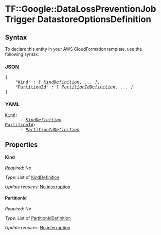# TF::Google::DataLossPreventionJobTrigger DatastoreOptionsDefinition

## Syntax

To declare this entity in your AWS CloudFormation template, use the following syntax:

### JSON

<pre>
{
    "<a href="#kind" title="Kind">Kind</a>" : <i>[ <a href="kinddefinition.md">KindDefinition</a>, ... ]</i>,
    "<a href="#partitionid" title="PartitionId">PartitionId</a>" : <i>[ <a href="partitioniddefinition.md">PartitionIdDefinition</a>, ... ]</i>
}
</pre>

### YAML

<pre>
<a href="#kind" title="Kind">Kind</a>: <i>
      - <a href="kinddefinition.md">KindDefinition</a></i>
<a href="#partitionid" title="PartitionId">PartitionId</a>: <i>
      - <a href="partitioniddefinition.md">PartitionIdDefinition</a></i>
</pre>

## Properties

#### Kind

_Required_: No

_Type_: List of <a href="kinddefinition.md">KindDefinition</a>

_Update requires_: [No interruption](https://docs.aws.amazon.com/AWSCloudFormation/latest/UserGuide/using-cfn-updating-stacks-update-behaviors.html#update-no-interrupt)

#### PartitionId

_Required_: No

_Type_: List of <a href="partitioniddefinition.md">PartitionIdDefinition</a>

_Update requires_: [No interruption](https://docs.aws.amazon.com/AWSCloudFormation/latest/UserGuide/using-cfn-updating-stacks-update-behaviors.html#update-no-interrupt)

